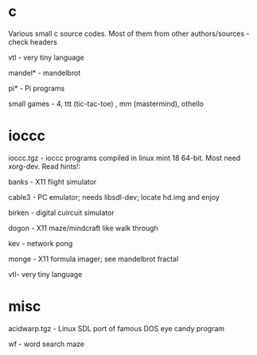 # c

Various small c source codes. Most of them from other authors/sources - check headers

vtl - very tiny language

mandel* - mandelbrot

pi* - Pi programs

small games - 4, ttt (tic-tac-toe) , mm (mastermind), othello

# ioccc

ioccc.tgz - ioccc programs compiled in linux mint 18 64-bit. Most need xorg-dev. Read hints!:

banks - X11 flight simulator

cable3 - PC emulator; needs libsdl-dev; locate hd.img and enjoy

birken - digital cuircuit simulator

dogon - X11 maze/mindcraft like walk through

kev - network pong

monge - X11 formula imager; see mandelbrot fractal

vtl- very tiny language

# misc

acidwarp.tgz - Linux SDL port of famous DOS eye candy program

wf - word search maze
